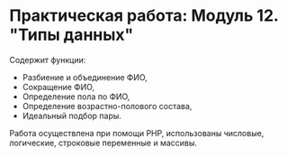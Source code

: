  # Практическая работа: Модуль 12. "Типы данных"

Содержит функции:

* Разбиение и объединение ФИО,
* Сокращение ФИО,
* Определение пола по ФИО,
* Определение возрастно-полового состава,
* Идеальный подбор пары.

Работа осуществлена при помощи PHP, использованы числовые, логические, строковые переменные и массивы.